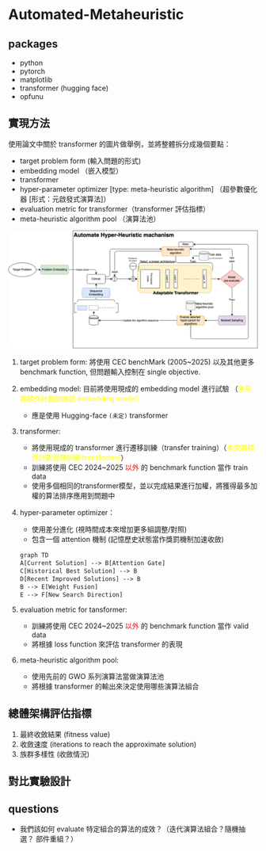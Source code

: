 # Automated-Metaheuristic

## packages

- python
- pytorch
- matplotlib
- transformer (hugging face)
- opfunu

## 實現方法

使用論文中關於 transformer 的圖片做舉例，並將整體拆分成幾個要點：

- target problem form (輸入問題的形式)
- embedding model （嵌入模型）
- transformer
- hyper-parameter optimizer [type: meta-heuristic algorithm]
  （超參數優化器 [形式：元啟發式演算法]）
- evaluation metric for transformer（transformer 評估指標）
- meta-heuristic algorithm pool （演算法池）

![structure picture](./markdown_source/workflow.png)

1. target problem form: 將使用 CEC benchMark (2005~2025) 以及其他更多 benchmark function, 但問題輸入控制在 single objective.
2. embedding model: 目前將使用現成的 embedding model 進行試驗 （<span style='color:yellow'>未來將額外計劃訓練該 embedding model</sapn>）

   - 應是使用 Hugging-face `(未定)` transformer

3. transformer:

   - 將使用現成的 transformer 進行遷移訓練（transfer training）（<span style='color:yellow'>未來將額外計劃從頭訓練 transformer</span>）
   - 訓練將使用 CEC 2024~2025 <span style="color:red" >以外</span> 的 benchmark function 當作 train data
   - 使用多個相同的transformer模型，並以完成結果進行加權，將獲得最多加權的算法排序應用到問題中

4. hyper-parameter optimizer：

   - 使用差分進化 (視時間成本來增加更多組調整/對照)
   - 包含一個 attention 機制 (記憶歷史狀態當作獎罰機制加速收斂)

   ```mermaid
   graph TD
   A[Current Solution] --> B[Attention Gate]
   C[Historical Best Solution] --> B
   D[Recent Improved Solutions] --> B
   B --> E[Weight Fusion]
   E --> F[New Search Direction]
   ```

5. evaluation metric for tansformer:

   - 訓練將使用 CEC 2024~2025 <span style="color:red" >以外</span> 的 benchmark function 當作 valid data
   - 將根據 loss function 來評估 transformer 的表現

6. meta-heuristic algorithm pool:
   - 使用先前的 GWO 系列演算法當做演算法池
   - 將根據 transformer 的輸出來決定使用哪些演算法組合

<!-- RL -->

## 總體架構評估指標

1. 最終收斂結果 (fitness value)
2. 收斂速度 (iterations to reach the approximate solution)
3. 族群多樣性 (收斂情況)

## 對比實驗設計

## questions

- 我們該如何 evaluate 特定組合的算法的成效？（迭代演算法組合？隨機抽選？ 部件重組？）
